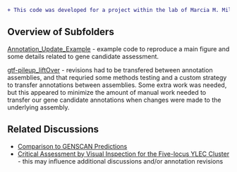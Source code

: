 ```diff
+ This code was developed for a project within the lab of Marcia M. Miller.
```

## Overview of Subfolders

[Annotation_Update_Example](https://github.com/cwarden45/Miller_Red_Jungle_Fowl_MHCY/tree/main/Part2_Annotation/Gene_Annotation_Iterations/Annotation_Update_Example) - example code to reproduce a main figure and some details related to gene candidate assessment.

[gtf-pileup_liftOver](https://github.com/cwarden45/Miller_Red_Jungle_Fowl_MHCY/tree/main/Part2_Annotation/Gene_Annotation_Iterations/gtf-pileup_liftOver) - revisions had to be transfered between annotation assemblies, and that requried some methods testing and a custom strategy to transfer annotations between assemblies.  Some extra work was needed, but this appeared to minimize the amount of manual work needed to transfer our gene candidate annotations when changes were made to the underlying assembly.

## Related Discussions

 - [Comparison to GENSCAN Predictions](https://github.com/cwarden45/Miller_Red_Jungle_Fowl_MHCY/discussions/5)
 - [Critical Assessment by Visual Inspection for the Five-locus YLEC Cluster](https://github.com/cwarden45/Miller_Red_Jungle_Fowl_MHCY/discussions/4) - this may influence additional discussions and/or annotation revisions
